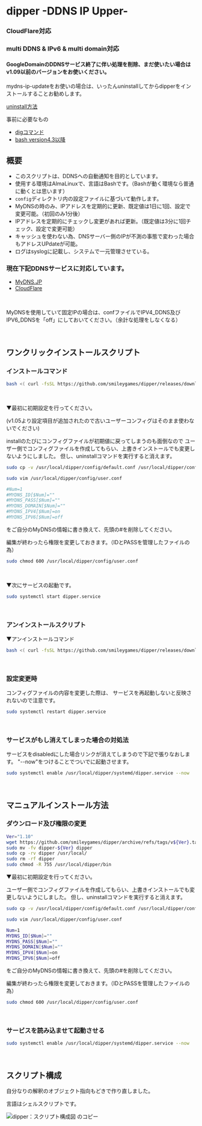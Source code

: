 # dipper -DDNS IP Upper-

### CloudFlare対応
### multi DDNS & IPv6 & multi domain対応
#### GoogleDomainのDDNSサービス終了に伴い処理を削除、まだ使いたい場合はv1.09以前のバージョンをお使いください。

mydns-ip-updateをお使いの場合は、いったんuninstallしてからdipperをインストールすることお勧めします。

[uninstall方法](https://github.com/smileygames/mydns-ip-update)

事前に必要なもの
- [digコマンド](https://github.com/smileygames/dipper/wiki/dig-command-install)
- [bash version4.3以降](https://github.com/smileygames/dipper/wiki/Bash-Install)

## 概要
- このスクリプトは、DDNSへの自動通知を目的としています。
- 使用する環境はAlmaLinuxで、言語はBashです。（Bashが動く環境なら普通に動くとは思います）
- `config`ディレクトリ内の設定ファイルに基づいて動作します。
- MyDNSの時のみ、IPアドレスを定期的に更新、既定値は1日に1回、設定で変更可能。（初回のみ1分後）
- IPアドレスを定期的にチェックし変更があれば更新。（既定値は3分に1回チェック、設定で変更可能）
- キャッシュを使わない為、DNSサーバー側のIPが不測の事態で変わった場合もアドレスUPdateが可能。
- ログはsyslogに記載し、システムで一元管理させている。

### 現在下記DDNSサービスに対応しています。
- [MyDNS.JP](https://www.mydns.jp/)
- [CloudFlare](https://www.cloudflare.com/)

<br>

MyDNSを使用していて固定IPの場合は、confファイルでIPV4_DDNS及びIPV6_DDNSを「off」にしておいてください。（余計な処理をしなくなる）

<br>

## ワンクリックインストールスクリプト
### インストールコマンド
```bash
bash <( curl -fsSL https://github.com/smileygames/dipper/releases/download/v1.10/install.sh )
```

<br>

▼最初に初期設定を行ってください。

(v1.05より設定項目が追加されたので古いユーザーコンフィグはそのまま使わないでください)

installのたびにコンフィグファイルが初期値に戻ってしまうのも面倒なので
ユーザー側でコンフィグファイルを作成してもらい、上書きインストールでも変更しないようにしました。
但し、uninstallコマンドを実行すると消えます。
```bash
sudo cp -v /usr/local/dipper/config/default.conf /usr/local/dipper/config/user.conf
```
```bash
sudo vim /usr/local/dipper/config/user.conf
```
```bash
#Num=1
#MYDNS_ID[$Num]=""
#MYDNS_PASS[$Num]=""
#MYDNS_DOMAIN[$Num]=""
#MYDNS_IPV4[$Num]=on
#MYDNS_IPV6[$Num]=off
```
をご自分のMyDNSの情報に書き換えて、先頭の#を削除してください。

編集が終わったら権限を変更しておきます。（IDとPASSを管理したファイルの為）
```bash
sudo chmod 600 /usr/local/dipper/config/user.conf
```

<br>

▼次にサービスの起動です。

```bash
sudo systemctl start dipper.service
```
<br>

### アンインストールスクリプト
▼アンインストールコマンド
```bash
bash <( curl -fsSL https://github.com/smileygames/dipper/releases/download/v1.10/uninstall.sh )
```

<br>

### 設定変更時
コンフィグファイルの内容を変更した際は、
サービスを再起動しないと反映されないので注意です。
```bash
sudo systemctl restart dipper.service
```
<br>

### サービスがもし消えてしまった場合の対処法
サービスをdisabledにした場合リンクが消えてしまうので下記で張りなおします。
"--now"をつけることでついでに起動させます。
```bash
sudo systemctl enable /usr/local/dipper/systemd/dipper.service --now
```

<br>

## マニュアルインストール方法

### ダウンロード及び権限の変更

```bash
Ver="1.10"
wget https://github.com/smileygames/dipper/archive/refs/tags/v${Ver}.tar.gz -O - | sudo tar zxvf - -C ./
sudo mv -fv dipper-${Ver} dipper
sudo cp -rv dipper /usr/local/
sudo rm -rf dipper
sudo chmod -R 755 /usr/local/dipper/bin
```

▼最初に初期設定を行ってください。

ユーザー側でコンフィグファイルを作成してもらい、上書きインストールでも変更しないようにしました。
但し、uninstallコマンドを実行すると消えます。
```bash
sudo cp -v /usr/local/dipper/config/default.conf /usr/local/dipper/config/user.conf
```
```bash
sudo vim /usr/local/dipper/config/user.conf
```
```bash
Num=1
MYDNS_ID[$Num]=""
MYDNS_PASS[$Num]=""
MYDNS_DOMAIN[$Num]=""
MYDNS_IPV4[$Num]=on
MYDNS_IPV6[$Num]=off
```
をご自分のMyDNSの情報に書き換えて、先頭の#を削除してください。

編集が終わったら権限を変更しておきます。（IDとPASSを管理したファイルの為）
```bash
sudo chmod 600 /usr/local/dipper/config/user.conf
```

<br>

### サービスを読み込ませて起動させる
```bash
sudo systemctl enable /usr/local/dipper/systemd/dipper.service --now
```
<br>

## スクリプト構成

自分なりの解釈のオブジェクト指向もどきで作り直しました。

言語はシェルスクリプトです。

![dipper：スクリプト構成図 のコピー](https://github.com/smileygames/dipper/assets/134200591/c8a209d2-296e-410b-90b7-6589eb494e63)
